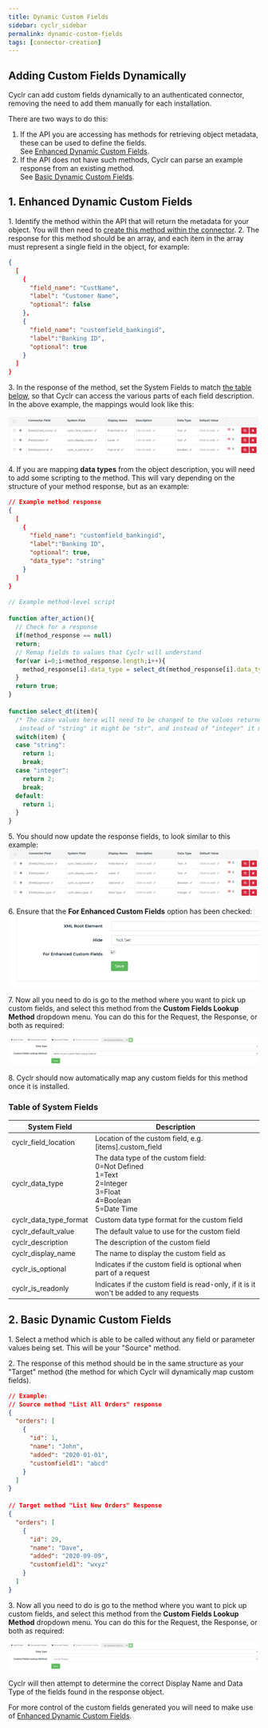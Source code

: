 ```yaml
---
title: Dynamic Custom Fields
sidebar: cyclr_sidebar
permalink: dynamic-custom-fields
tags: [connector-creation]
---
```


Adding Custom Fields Dynamically
----------------------------------

Cyclr can add custom fields dynamically to an authenticated connector, removing the need to add them manually for each installation.

There are two ways to do this:

1. If the API you are accessing has methods for retrieving object metadata, these can be used to define the fields.  <br>See [Enhanced Dynamic Custom Fields](#Enhanced).
2. If the API does not have such methods, Cyclr can parse an example response from an existing method. <br>See [Basic Dynamic Custom Fields](#Basic).

<a name="Enhanced">1. Enhanced Dynamic Custom Fields</a>
----------------------
1\. Identify the method within the API that will return the metadata for your object.  You will then need to [create this method within the connector](./connector-methods).
2\. The response for this method should be an array, and each item in the array must represent a single field in the object, for example:
```json
{
  [
    {
      "field_name": "CustName",
      "label": "Customer Name",
      "optional": false
    },
    {
      "field_name": "customfield_bankingid",
      "label":"Banking ID",
      "optional": true
    }
  ]
}
```
3\. In the response of the method, set the System Fields to match [the table below](#systemfields), so that Cyclr can access the various parts of each field description.  In the above example, the mappings would look like this:

![](./images/basic-mappings.png)

4\. If you are mapping **data types** from the object description, you will need to add some scripting to the method.  This will vary depending on the structure of your method response, but as an example:
```json
// Example method response
{
  [
    {
      "field_name": "customfield_bankingid",
      "label":"Banking ID",
      "optional": true,
      "data_type": "string"
    }
  ]
}
```

```javascript
// Example method-level script

function after_action(){
  // Check for a response
  if(method_response == null)
  return;
  // Remap fields to values that Cyclr will understand
  for(var i=0;i<method_response.length;i++){
    method_response[i].data_type = select_dt(method_response[i].data_type);
  }
  return true;
}

function select_dt(item){
  /* The case values here will need to be changed to the values returned by your method, so
   instead of "string" it might be "str", and instead of "integer" it might be "int32".*/
  switch(item) {
  case "string":
    return 1;
    break;
  case "integer":
    return 2;
    break;
  default:
    return 1;
  }
}
```

5\. You should now update the response fields, to look similar to this example:
![](./images/basic-mappings-with-dt.png)

6\. Ensure that the **For Enhanced Custom Fields** option has been checked:
![](./images/for-enhanced-custom-fields.png)

7\. Now all you need to do is go to the method where you want to pick up custom fields, and select this method from the **Custom Fields Lookup Method** dropdown menu.  You can do this for the Request, the Response, or both as required:

![](./images/dynamic_custom_fields_image_2.png)

8\. Cyclr should now automatically map any custom fields for this method once it is installed.

### <a name="systemfields"></a>Table of System Fields

System Field | Description
--- | ---
cyclr_field_location | Location of the custom field, e.g. [items].custom_field
cyclr_data_type | The data type of the custom field:<br>0=Not Defined<br>1=Text<br>2=Integer<br>3=Float<br>4=Boolean<br>5=Date Time
cyclr_data_type_format | Custom data type format for the custom field
cyclr_default_value | The default value to use for the custom field
cyclr_description | The description of the custom field
cyclr_display_name | The name to display the custom field as
cyclr_is_optional | Indicates if the custom field is optional when part of a request
cyclr_is_readonly | Indicates if the custom field is read-only, if it is it won't be added to any requests

<a name="Basic">2. Basic Dynamic Custom Fields</a>
----------------------
1\. Select a method which is able to be called without any field or parameter values being set.  This will be your "Source" method.

2\. The response of this method should be in the same structure as your "Target" method (the method for which Cyclr will dynamically map custom fields).

```json
// Example:
// Source method "List All Orders" response
{
  "orders": [
    {
      "id": 1,
      "name": "John",
      "added": "2020-01-01",
      "customfield1": "abcd"
    }
  ]
}

// Target method "List New Orders" Response
{
  "orders": [
    {
      "id": 29,
      "name": "Dave",
      "added": "2020-09-09",
      "customfield1": "wxyz"
    }
  ]
}
```
3\. Now all you need to do is go to the method where you want to pick up custom fields, and select this method from the **Custom Fields Lookup Method** dropdown menu.  You can do this for the Request, the Response, or both as required:

![](./images/dynamic_custom_fields_image_1.png)

Cyclr will then attempt to determine the correct Display Name and Data Type of the fields found in the response object.

For more control of the custom fields generated you will need to make use of [Enhanced Dynamic Custom Fields](#Enhanced).
